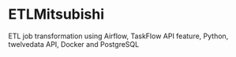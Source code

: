 # ETLMitsubishi
ETL job transformation using Airflow, TaskFlow API feature, Python, twelvedata API, Docker and PostgreSQL
